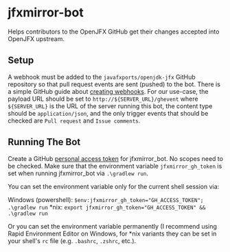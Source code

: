 # jfxmirror-bot

Helps contributors to the OpenJFX GitHub get their changes accepted into OpenJFX upstream.

## Setup

A webhook must be added to the `javafxports/openjdk-jfx` GitHub repository so that pull request events are sent (pushed)
to the bot. There is a simple GitHub guide about [creating webhooks](https://developer.github.com/webhooks/creating/).
For our use-case, the payload URL should be set to `http://${SERVER_URL}/ghevent` where `${SERVER_URL}` is the URL of
the server running this bot, the content type should be `application/json`, and the only trigger events that should be
checked are `Pull request` and `Issue comments`.

## Running The Bot

Create a GitHub [personal access token](https://github.com/settings/tokens) for jfxmirror_bot. No scopes
need to be checked. Make sure that the environment variable `jfxmirror_gh_token` is set when running
jfxmirror_bot via `.\gradlew run`.

You can set the environment variable only for the current shell session via:

Windows (powershell): `$env:jfxmirror_gh_token="GH_ACCESS_TOKEN"; .\gradlew run`
*nix: `export jfxmirror_gh_token="GH_ACCESS_TOKEN" && .\gradlew run`

Or you can set the environment variable permanently (I recommend using Rapid Environment Editor on Windows, for *nix
variants they can be set in your shell's `rc` file (e.g. `.bashrc`, `.zshrc`, etc.).
